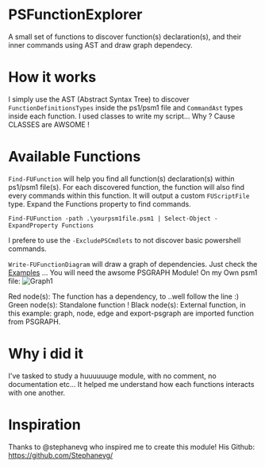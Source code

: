 # PSFunctionExplorer
A small set of functions to discover function(s) declaration(s), and their inner commands using AST and draw graph dependecy.

# How it works
I simply use the AST (Abstract Syntax Tree) to discover ```FunctionDefinitionsTypes``` inside the ps1/psm1 file and ```CommandAst``` types inside each function.
I used classes to write my script... Why ? Cause CLASSES are AWSOME !

# Available Functions
```Find-FUFunction``` will help you find all function(s) declaration(s) within ps1/psm1 file(s). For each discovered function, the function will also find every commands within this function. It will output a custom ```FUScriptFile``` type. Expand the Functions property to find commands.

```Find-FUFunction -path .\yourpsm1file.psm1 | Select-Object -ExpandProperty Functions```

I prefere to use the ```-ExcludePSCmdlets``` to not discover basic powershell commands.

```Write-FUFunctionDiagram``` will draw a graph of dependencies. Just check the [Examples](./Example) ...
You will need the awsome PSGRAPH Module!
On my Own psm1 file:
![Graph1](https://github.com/LxLeChat/PSFunctionExplorer/blob/master/Example/module_psfunctionexplorer.png)

Red node(s): The function has a dependency, to ..well follow the line :)
Green node(s): Standalone function !
Black node(s): External function, in this example: graph, node, edge and export-psgraph are imported function from PSGRAPH.

# Why i did it
I've tasked to study a huuuuuuge module, with no comment, no documentation etc... It helped me understand how each functions interacts with one another.

# Inspiration
Thanks to @stephanevg who inspired me to create this module!
His Github: https://github.com/Stephanevg/

